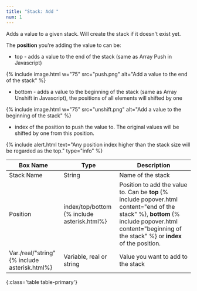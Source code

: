 ```yaml
---
title: "Stack: Add "
num: 1
---
```


Adds a value to a given stack. Will create the stack if it doesn't exist yet.

The **position** you're adding the value to can be: 

- top - adds a value to the end of the stack (same as Array Push in Javascript)

{% include image.html w="75" src="push.png" alt="Add a value to the end of the stack" %}

- bottom - adds a value to the beginning of the stack (same as Array Unshift in Javascript), the positions of all elements will shifted by one

{% include image.html w="75" src="unshift.png" alt="Add a value to the beginning of the stack" %}

- index of the position to push the value to. The original values will be shifted by one from this position. 

{% include alert.html text="Any position index higher than the stack size will be regarded as the top." type="info" %} 

| Box Name | Type | Description | 
|-------|--------|--------
|Stack Name	|String	| Name of the stack
|Position|index/top/bottom {% include asterisk.html%}|Position to add the value to. Can be **top** {% include popover.html content="end of the stack" %}, **bottom** {% include popover.html content="beginning of the stack" %} or **index** of the position. 
|Var./real/"string" {% include asterisk.html%}| Variable, real or string | Value you want to add to the stack
{:class='table table-primary'}









